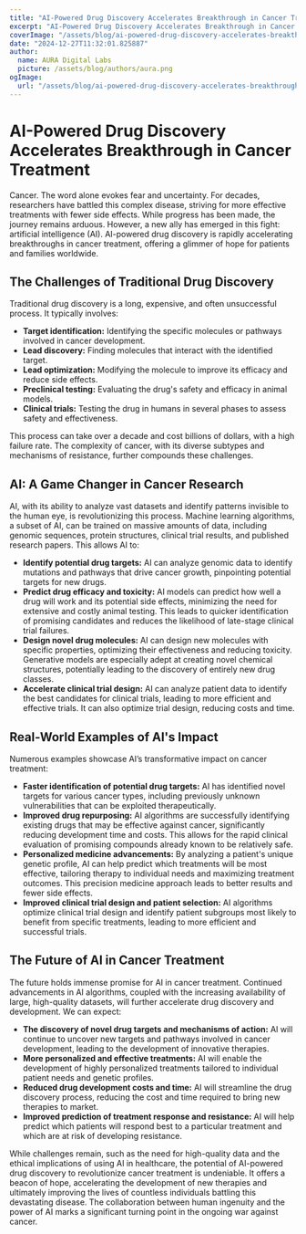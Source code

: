 ```yaml
---
title: "AI-Powered Drug Discovery Accelerates Breakthrough in Cancer Treatment"
excerpt: "AI-Powered Drug Discovery Accelerates Breakthrough in Cancer Treatment  Cancer. The word alone evokes fear and uncertainty.  For decades, researcher"
coverImage: "/assets/blog/ai-powered-drug-discovery-accelerates-breakthrough-in-cancer-treatment.jpg"
date: "2024-12-27T11:32:01.825887"
author:
  name: AURA Digital Labs
  picture: /assets/blog/authors/aura.png
ogImage:
  url: "/assets/blog/ai-powered-drug-discovery-accelerates-breakthrough-in-cancer-treatment.jpg"
---
```


# AI-Powered Drug Discovery Accelerates Breakthrough in Cancer Treatment

Cancer. The word alone evokes fear and uncertainty.  For decades, researchers have battled this complex disease, striving for more effective treatments with fewer side effects.  While progress has been made, the journey remains arduous.  However, a new ally has emerged in this fight: artificial intelligence (AI).  AI-powered drug discovery is rapidly accelerating breakthroughs in cancer treatment, offering a glimmer of hope for patients and families worldwide.

## The Challenges of Traditional Drug Discovery

Traditional drug discovery is a long, expensive, and often unsuccessful process. It typically involves:

* **Target identification:** Identifying the specific molecules or pathways involved in cancer development.
* **Lead discovery:** Finding molecules that interact with the identified target.
* **Lead optimization:** Modifying the molecule to improve its efficacy and reduce side effects.
* **Preclinical testing:** Evaluating the drug's safety and efficacy in animal models.
* **Clinical trials:** Testing the drug in humans in several phases to assess safety and effectiveness.


This process can take over a decade and cost billions of dollars, with a high failure rate.  The complexity of cancer, with its diverse subtypes and mechanisms of resistance, further compounds these challenges.

## AI: A Game Changer in Cancer Research

AI, with its ability to analyze vast datasets and identify patterns invisible to the human eye, is revolutionizing this process.  Machine learning algorithms, a subset of AI, can be trained on massive amounts of data, including genomic sequences, protein structures, clinical trial results, and published research papers.  This allows AI to:

* **Identify potential drug targets:** AI can analyze genomic data to identify mutations and pathways that drive cancer growth, pinpointing potential targets for new drugs.
* **Predict drug efficacy and toxicity:** AI models can predict how well a drug will work and its potential side effects, minimizing the need for extensive and costly animal testing.  This leads to quicker identification of promising candidates and reduces the likelihood of late-stage clinical trial failures.
* **Design novel drug molecules:**  AI can design new molecules with specific properties, optimizing their effectiveness and reducing toxicity.  Generative models are especially adept at creating novel chemical structures, potentially leading to the discovery of entirely new drug classes.
* **Accelerate clinical trial design:** AI can analyze patient data to identify the best candidates for clinical trials, leading to more efficient and effective trials. It can also optimize trial design, reducing costs and time.

## Real-World Examples of AI's Impact

Numerous examples showcase AI’s transformative impact on cancer treatment:

* **Faster identification of potential drug targets:** AI has identified novel targets for various cancer types, including previously unknown vulnerabilities that can be exploited therapeutically.
* **Improved drug repurposing:**  AI algorithms are successfully identifying existing drugs that may be effective against cancer, significantly reducing development time and costs.  This allows for the rapid clinical evaluation of promising compounds already known to be relatively safe.
* **Personalized medicine advancements:**  By analyzing a patient's unique genetic profile, AI can help predict which treatments will be most effective, tailoring therapy to individual needs and maximizing treatment outcomes.  This precision medicine approach leads to better results and fewer side effects.
* **Improved clinical trial design and patient selection:** AI algorithms optimize clinical trial design and identify patient subgroups most likely to benefit from specific treatments, leading to more efficient and successful trials.


## The Future of AI in Cancer Treatment

The future holds immense promise for AI in cancer treatment.  Continued advancements in AI algorithms, coupled with the increasing availability of large, high-quality datasets, will further accelerate drug discovery and development.  We can expect:

* **The discovery of novel drug targets and mechanisms of action:** AI will continue to uncover new targets and pathways involved in cancer development, leading to the development of innovative therapies.
* **More personalized and effective treatments:** AI will enable the development of highly personalized treatments tailored to individual patient needs and genetic profiles.
* **Reduced drug development costs and time:** AI will streamline the drug discovery process, reducing the cost and time required to bring new therapies to market.
* **Improved prediction of treatment response and resistance:** AI will help predict which patients will respond best to a particular treatment and which are at risk of developing resistance.


While challenges remain, such as the need for high-quality data and the ethical implications of using AI in healthcare, the potential of AI-powered drug discovery to revolutionize cancer treatment is undeniable.  It offers a beacon of hope, accelerating the development of new therapies and ultimately improving the lives of countless individuals battling this devastating disease.  The collaboration between human ingenuity and the power of AI marks a significant turning point in the ongoing war against cancer.
